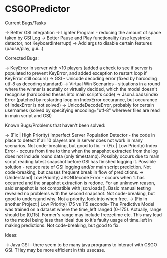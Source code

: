 # CSGOPredictor

Current Bugs/Tasks

-> Better GSI integration
-> Lighter Program - reducing the amount of space taken by GSI Log
-> Better Pause and Play functionality (use keystroke detector, not KeyboardInterrupt)
-> Add args to disable certain features (pause/play, gui...)

Corrected Bugs:

->  KeyError in server with <10 players (added a check to see if server is populated to prevent KeyError, and added exception to restart loop if KeyError still occurs)
->  GSI - Unicode decoding error (fixed by harcoding utf-8 as decoding standard)
-> Virtual Win Scenarios - situations in a round where the winner is acutally or virtually decided, which the model doesn't recognise (hardcoded theses into main script's code)
-> Json.Loads/index Error (patched by restarting loop on IndexError occurance, but occurance of IndexError is not solved)
-> UnicodeDecodeError, probably for certain usernames (solved by specifying encoding="utf-8" wherever files are read in main script and GSI)

Known Bugs/Problems that haven't been solved:

-> (Fix | High Priority) Imperfect Server Population Detector - the code in place to detect if all 10 players are in server does not work in many scenarios. Not code-breaking, but good to fix. 
-> (Fix | Low Priority) Index Error - occurs from time to time when the snapshot extracted from the log does not include round data (only timestamp). Possibly occurs due to main script reading latest snapshot before GSI has finished logging it. Possible solution - reduce rate of GSI logging and/or main script prediction. Not code-breaking, but causes frequent break in flow of predictions. 
-> (Understand| Low Priority) JSONDecode Error - occurs when 1. has occurred and the snapshot extraction is redone. For an unknown reason, said snapshot is not compatible with json.loads(). Basic manual testing revealed no problems with the second snapshot. Not code-breaking, but good to understand why. Not a priority, look into when free.
-> (Fix in another Project | Low Priority) 175 vs 115 seconds- The Predictive Model was trained on a dataset where the time_left ranged (0-175). Actually, range should be (0,115). Former's range may include freezetime etc. This may lead to the model being less than ideal due to it's faulty usage of time_left in making predictions. Not code-breaking, but good to fix.


Ideas:

-> Java GSI - there seem to be many java programs to interact with CSGO GSI. THey may be more efficient in this usecase.
